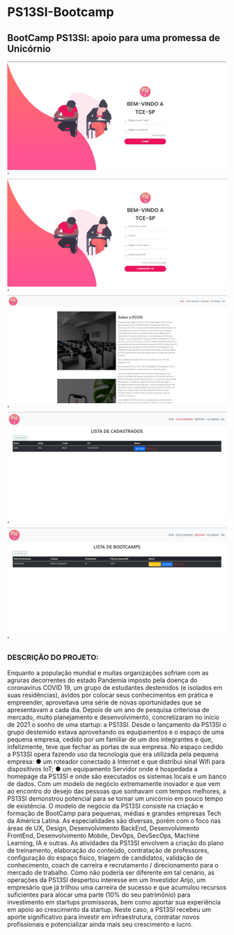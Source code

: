 # PS13SI-Bootcamp
## BootCamp PS13SI: apoio para uma promessa de Unicórnio

![wireframe.forevera1](https://github.com/Giuzntt/PS13SI---GLOBAL-SOLUTION/blob/main/GIT/LOGIN.jpg)'
![wireframe.forevera1](https://github.com/Giuzntt/PS13SI---GLOBAL-SOLUTION/blob/main/GIT/CADASTRO.jpg)'
![wireframe.forevera1](https://github.com/Giuzntt/PS13SI---GLOBAL-SOLUTION/blob/main/GIT/HOME.jpg)'
![wireframe.forevera1](https://github.com/Giuzntt/PS13SI---GLOBAL-SOLUTION/blob/main/GIT/LISTA%20DE%20CADASTROS.jpg)'
![wireframe.forevera1](https://github.com/Giuzntt/PS13SI---GLOBAL-SOLUTION/blob/main/GIT/BOOTCAMPS.jpg)'




### DESCRIÇÃO DO PROJETO:
Enquanto a população mundial e muitas organizações sofriam com as agruras
decorrentes do estado Pandemia imposto pela doença do coronavírus COVID
19, um grupo de estudantes destemidos (e isolados em suas residências),
ávidos por colocar seus conhecimentos em prática e empreender, aproveitava
uma série de novas oportunidades que se apresentavam a cada dia. Depois de
um ano de pesquisa criteriosa de mercado, muito planejamento e
desenvolvimento, concretizaram no início de 2021 o sonho de uma startup: a
PS13SI. Desde o lançamento da PS13SI o grupo destemido estava
aproveitando os equipamentos e o espaço de uma pequena empresa, cedido
por um familiar de um dos integrantes e que, infelizmente, teve que fechar as
portas de sua empresa. No espaço cedido a PS13SI opera fazendo uso da
tecnologia que era utilizada pela pequena empresa:
● um roteador conectado à Internet e que distribui sinal Wifi para
dispositivos IoT;
● um equipamento Servidor onde é hospedada a homepage da
PS13SI e onde são executados os sistemas locais e um banco de
dados.
Com um modelo de negócio extremamente inovador e que vem ao encontro do
desejo das pessoas que sonhavam com tempos melhores, a PS13SI
demonstrou potencial para se tornar um unicórnio em pouco tempo de
existência. O modelo de negócio da PS13SI consiste na criação e formação de
BootCamp para pequenas, médias e grandes empresas Tech da América
Latina. As especialidades são diversas, porém com o foco nas áreas de UX,
Design, Desenvolvimento BackEnd, Desenvolvimento FrontEnd,
Desenvolvimento Mobile, DevOps, DevSecOps, Machine Learning, IA e outras.
As atividades da PS13SI envolvem a criação do plano de treinamento,
elaboração do conteúdo, contratação de professores, configuração do espaço
físico, triagem de candidatos, validação de conhecimento, coach de carreira e
recrutamento / direcionamento para o mercado de trabalho.
Como não poderia ser diferente em tal cenário, as operações da PS13SI
despertou interesse em um Investidor Anjo, um empresário que já trilhou uma
carreira de sucesso e que acumulou recursos suficientes para alocar uma parte
(10% do seu patrimônio) para investimento em startups promissoras, bem
como aportar sua experiência em apoio ao crescimento da startup. Neste caso,
a PS13SI recebeu um aporte significativo para investir em infraestrutura,
contratar novos profissionais e potencializar ainda mais seu crescimento e
lucro.
